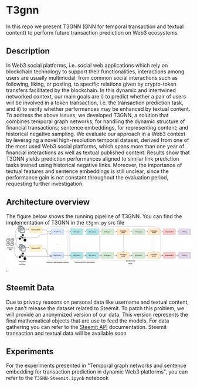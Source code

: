 # T3gnn
In this repo we present T3GNN (GNN for temporal transaction and textual content) to perform future transaction prediction on Web3 ecosystems.

## Description
In Web3 social platforms, i.e. social web applications which rely on blockchain technology to support their functionalities, interactions among users are usually multimodal, from common social interactions such as following, liking, or posting, to specific relations given by crypto-token transfers facilitated by the blockchain. In this dynamic and intertwined networked context, our main goals are i) to predict whether a pair of users will be involved in a token transaction, i.e. the transaction prediction task, and ii) to verify whether performances may be enhanced by textual content. To address the above issues, we developed T3GNN, a solution that combines temporal graph networks, for handling the dynamic structure of financial transactions; sentence embeddings, for representing content; and historical negative sampling. We evaluate our approach in a Web3 context by leveraging a novel high-resolution temporal dataset, derived from one of the most used Web3 social platforms, which spans more than one year of financial interactions as well as textual published content. Results show that T3GNN yields prediction performances aligned to similar link prediction tasks trained using historical negative links. Moreover, the importance of textual features and sentence embeddings is still unclear, since the performance gain is not constant throughout the evaluation period, requesting further investigation.

## Architecture overview

The figure below shows the running pipeline of T3GNN. You can find the implementation of T3GNN in the `t3gnn.py` src file
![T3GNN pipeline](t3gnn-pipeline.png "T3GNN pipeline").

## Steemit Data
Due to privacy reasons on personal data like username and textual content, we can't release the dataset related to Steemit. To patch this problem, we will provide an anonymized version of our data. This version represents the final mathematical objects that are use to feed the models. For data gathering you can refer to the [Steemit API](https://developers.steem.io/) documentation. Steemit transaction and textual data will be available soon

## Experiments
For the experiments presented in "Temporal graph networks and sentence embedding for transaction prediction in dynamic Web3 platforms", you can refer to the `T3GNN-Steemit.ipynb` notebook
